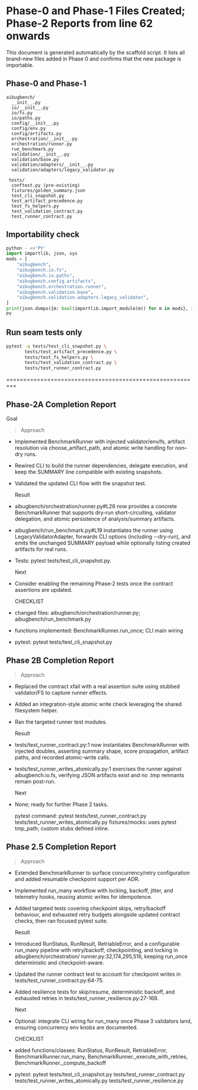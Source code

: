 # Phase-0 and Phase-1 Files Created; Phase-2 Reports from line 62 onwards

This document is generated automatically by the scaffold script.  It lists
all brand-new files added in Phase 0 and confirms that the new package is
importable.

## Phase-0 and Phase-1

```text
aibugbench/
  __init__.py
  io/__init__.py
  io/fs.py
  io/paths.py
  config/__init__.py
  config/env.py
  config/artifacts.py
  orchestration/__init__.py
  orchestration/runner.py
  run_benchmark.py
  validation/__init__.py
  validation/base.py
  validation/adapters/__init__.py
  validation/adapters/legacy_validator.py

 tests/
  conftest.py (pre-existing)
  fixtures/golden_summary.json
  test_cli_snapshot.py
  test_artifact_precedence.py
  test_fs_helpers.py
  test_validation_contract.py
  test_runner_contract.py
```

## Importability check

```python
python - <<'PY'
import importlib, json, sys
mods = [
    "aibugbench",
    "aibugbench.io.fs",
    "aibugbench.io.paths",
    "aibugbench.config.artifacts",
    "aibugbench.orchestration.runner",
    "aibugbench.validation.base",
    "aibugbench.validation.adapters.legacy_validator",
]
print(json.dumps({m: bool(importlib.import_module(m)) for m in mods}, indent=2))
PY
```

## Run seam tests only

```bash
pytest -q tests/test_cli_snapshot.py \
       tests/test_artifact_precedence.py \
       tests/test_fs_helpers.py \
       tests/test_validation_contract.py \
       tests/test_runner_contract.py
```

=========================================================

## Phase-2A Completion Report

  Goal

> Approach

- Implemented BenchmarkRunner with injected validator/env/fs, artifact resolution via choose_artifact_path, and atomic write handling for non–dry runs.
- Rewired CLI to build the runner dependencies, delegate execution, and keep the SUMMARY line compatible with existing snapshots.
- Validated the updated CLI flow with the snapshot test.

  Result

- aibugbench/orchestration/runner.py#L26 now provides a concrete BenchmarkRunner that supports dry-run short-circuiting, validator delegation, and atomic persistence of analysis/summary
  artifacts.
- aibugbench/run_benchmark.py#L19 instantiates the runner using LegacyValidatorAdapter, forwards CLI options (including --dry-run), and emits the unchanged SUMMARY payload while
  optionally listing created artifacts for real runs.
- Tests: pytest tests/test_cli_snapshot.py.

  Next

- Consider enabling the remaining Phase‑2 tests once the contract assertions are updated.

  CHECKLIST

- changed files: aibugbench/orchestration/runner.py; aibugbench/run_benchmark.py
- functions implemented: BenchmarkRunner.run_once; CLI main wiring
- pytest: pytest tests/test_cli_snapshot.py

## Phase 2B Completion Report

> Approach

- Replaced the contract xfail with a real assertion suite using stubbed validator/FS to capture runner effects.
- Added an integration-style atomic write check leveraging the shared filesystem helper.
- Ran the targeted runner test modules.

  Result

- tests/test_runner_contract.py:1 now instantiates BenchmarkRunner with injected doubles, asserting summary shape, score propagation, artifact paths, and recorded atomic-write calls.
- tests/test_runner_writes_atomically.py:1 exercises the runner against aibugbench.io.fs, verifying JSON artifacts exist and no .tmp remnants remain post-run.

  Next

- None; ready for further Phase 2 tasks.

  pytest command: pytest tests/test_runner_contract.py tests/test_runner_writes_atomically.py
  fixtures/mocks: uses pytest tmp_path; custom stubs defined inline.

## Phase 2.5 Completion Report

> Approach

- Extended BenchmarkRunner to surface concurrency/retry configuration and added resumable checkpoint support per ADR.
- Implemented run_many workflow with locking, backoff, jitter, and telemetry hooks, reusing atomic writes for idempotence.
- Added targeted tests covering checkpoint skips, retry/backoff behaviour, and exhausted retry budgets alongside updated contract checks, then ran focused pytest suite.

  Result

- Introduced RunStatus, RunResult, RetriableError, and a configurable run_many pipeline with retry/backoff, checkpointing, and locking in aibugbench/orchestration/
  runner.py:32,174,295,516, keeping run_once deterministic and checkpoint-aware.
- Updated the runner contract test to account for checkpoint writes in tests/test_runner_contract.py:64-75.
- Added resilience tests for skip/resume, deterministic backoff, and exhausted retries in tests/test_runner_resilience.py:27-168.

  Next

- Optional: integrate CLI wiring for run_many once Phase 3 validators land, ensuring concurrency env knobs are documented.

  CHECKLIST

- added functions/classes: RunStatus, RunResult, RetriableError, BenchmarkRunner.run_many, BenchmarkRunner._execute_with_retries, BenchmarkRunner._compute_backoff
- pytest: pytest tests/test_cli_snapshot.py tests/test_runner_contract.py tests/test_runner_writes_atomically.py tests/test_runner_resilience.py
